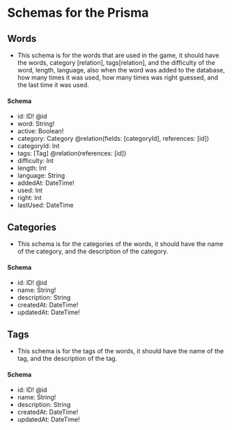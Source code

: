 <!-- This page is for the ideas for the Schemas -->

# Schemas for the Prisma

## Words
- This schema is for the words that are used in the game, it should have the words, category [relation], tags[relation], and the difficulty of the word, length, language, also when the word was added to the database, how many times it was used, how many times was right guessed, and the last time it was used.

#### Schema
- id: ID! @id
- word: String!
- active: Boolean!
- category: Category @relation(fields: [categoryId], references: [id])
- categoryId: Int
- tags: [Tag] @relation(references: [id])
- difficulty: Int
- length: Int
- language: String
- addedAt: DateTime!
- used: Int
- right: Int
- lastUsed: DateTime

## Categories
- This schema is for the categories of the words, it should have the name of the category, and the description of the category.

#### Schema
- id: ID! @id
- name: String!
- description: String
- createdAt: DateTime!
- updatedAt: DateTime!

## Tags
- This schema is for the tags of the words, it should have the name of the tag, and the description of the tag.

#### Schema
- id: ID! @id
- name: String!
- description: String
- createdAt: DateTime!
- updatedAt: DateTime!

